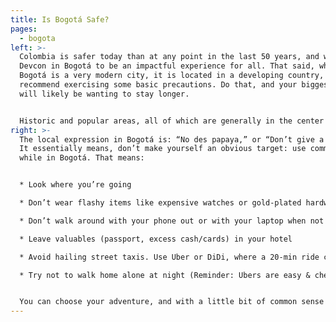 ```yaml
---
title: Is Bogotá Safe?
pages:
  - bogota
left: >-
  Colombia is safer today than at any point in the last 50 years, and we expect
  Devcon in Bogotá to be an impactful experience for all. That said, while
  Bogotá is a very modern city, it is located in a developing country, and we
  recommend exercising some basic precautions. Do that, and your biggest problem
  will likely be wanting to stay longer.


  Historic and popular areas, all of which are generally in the center and north of the center, are the safest regions. We’ll also help to guide attendees toward the right spots at the right time of day, for example: trendy areas that are ripe with nightlife are better after dark, while the historic center is best to frequent during daylight hours.
right: >-
  The local expression in Bogotá is: “No des papaya,” or “Don’t give a papaya.”
  It essentially means, don’t make yourself an obvious target: use common sense
  while in Bogotá. That means:


  * Look where you’re going

  * Don’t wear flashy items like expensive watches or gold-plated hardware wallets

  * Don’t walk around with your phone out or with your laptop when not necessary

  * Leave valuables (passport, excess cash/cards) in your hotel

  * Avoid hailing street taxis. Use Uber or DiDi, where a 20-min ride costs around $3 USD. Tip: maybe pay the extra dollar for a nicer “Uber Comfort” *(recommended when coming from the Airport)*

  * Try not to walk home alone at night (Reminder: Ubers are easy & cheap)


  You can choose your adventure, and with a little bit of common sense and extra precaution, you can expect to have a fun and safe experience in Bogotá.
---
```

